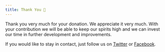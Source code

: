 ```yaml
---
title: Thank You 🥰
---
```


Thank you very much for your donation. We appreciate it very much. With your contribution we will be able to keep our spirits high and
we can invest our time in further development and improvements.

If you would like to stay in contact, just follow us on [Twitter](https://www.twitter.com/datarhei) or
[Facebook](https://www.facebook.com/datarhei).